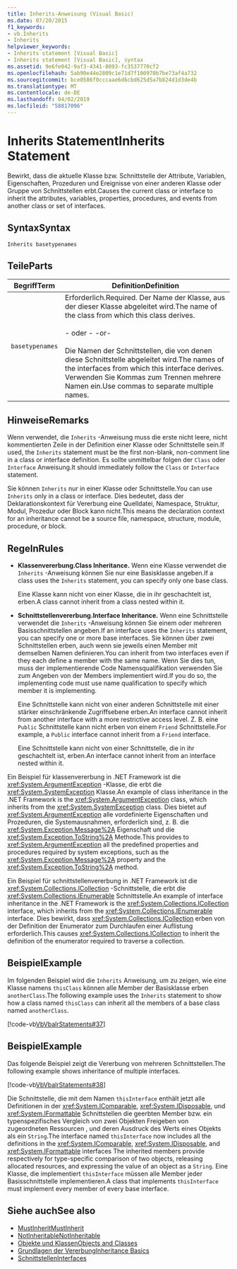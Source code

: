 ```yaml
---
title: Inherits-Anweisung (Visual Basic)
ms.date: 07/20/2015
f1_keywords:
- vb.Inherits
- Inherits
helpviewer_keywords:
- Inherits statement [Visual Basic]
- Inherits statement [Visual Basic], syntax
ms.assetid: 9e6fe042-9af3-4341-8093-fc3537770cf2
ms.openlocfilehash: 5ab90e44e2809c1e71d7f100970b7be73af4a732
ms.sourcegitcommit: bce0586f0cccaae6d6cbd625d5a7b824d1d3de4b
ms.translationtype: MT
ms.contentlocale: de-DE
ms.lasthandoff: 04/02/2019
ms.locfileid: "58817096"
---
```

# <a name="inherits-statement"></a><span data-ttu-id="86c24-102">Inherits Statement</span><span class="sxs-lookup"><span data-stu-id="86c24-102">Inherits Statement</span></span>
<span data-ttu-id="86c24-103">Bewirkt, dass die aktuelle Klasse bzw. Schnittstelle der Attribute, Variablen, Eigenschaften, Prozeduren und Ereignisse von einer anderen Klasse oder Gruppe von Schnittstellen erbt.</span><span class="sxs-lookup"><span data-stu-id="86c24-103">Causes the current class or interface to inherit the attributes, variables, properties, procedures, and events from another class or set of interfaces.</span></span>  
  
## <a name="syntax"></a><span data-ttu-id="86c24-104">Syntax</span><span class="sxs-lookup"><span data-stu-id="86c24-104">Syntax</span></span>  
  
```  
Inherits basetypenames  
```  
  
## <a name="parts"></a><span data-ttu-id="86c24-105">Teile</span><span class="sxs-lookup"><span data-stu-id="86c24-105">Parts</span></span>  
  
|<span data-ttu-id="86c24-106">Begriff</span><span class="sxs-lookup"><span data-stu-id="86c24-106">Term</span></span>|<span data-ttu-id="86c24-107">Definition</span><span class="sxs-lookup"><span data-stu-id="86c24-107">Definition</span></span>|  
|---|---|  
|`basetypenames`|<span data-ttu-id="86c24-108">Erforderlich.</span><span class="sxs-lookup"><span data-stu-id="86c24-108">Required.</span></span> <span data-ttu-id="86c24-109">Der Name der Klasse, aus der dieser Klasse abgeleitet wird.</span><span class="sxs-lookup"><span data-stu-id="86c24-109">The name of the class from which this class derives.</span></span><br /><br /> <span data-ttu-id="86c24-110">- oder - </span><span class="sxs-lookup"><span data-stu-id="86c24-110">-or-</span></span><br /><br /> <span data-ttu-id="86c24-111">Die Namen der Schnittstellen, die von denen diese Schnittstelle abgeleitet wird.</span><span class="sxs-lookup"><span data-stu-id="86c24-111">The names of the interfaces from which this interface derives.</span></span> <span data-ttu-id="86c24-112">Verwenden Sie Kommas zum Trennen mehrere Namen ein.</span><span class="sxs-lookup"><span data-stu-id="86c24-112">Use commas to separate multiple names.</span></span>|  
  
## <a name="remarks"></a><span data-ttu-id="86c24-113">Hinweise</span><span class="sxs-lookup"><span data-stu-id="86c24-113">Remarks</span></span>  
 <span data-ttu-id="86c24-114">Wenn verwendet, die `Inherits` -Anweisung muss die erste nicht leere, nicht kommentierten Zeile in der Definition einer Klasse oder Schnittstelle sein.</span><span class="sxs-lookup"><span data-stu-id="86c24-114">If used, the `Inherits` statement must be the first non-blank, non-comment line in a class or interface definition.</span></span> <span data-ttu-id="86c24-115">Es sollte unmittelbar folgen der `Class` oder `Interface` Anweisung.</span><span class="sxs-lookup"><span data-stu-id="86c24-115">It should immediately follow the `Class` or `Interface` statement.</span></span>  
  
 <span data-ttu-id="86c24-116">Sie können `Inherits` nur in einer Klasse oder Schnittstelle.</span><span class="sxs-lookup"><span data-stu-id="86c24-116">You can use `Inherits` only in a class or interface.</span></span> <span data-ttu-id="86c24-117">Dies bedeutet, dass der Deklarationskontext für Vererbung eine Quelldatei, Namespace, Struktur, Modul, Prozedur oder Block kann nicht.</span><span class="sxs-lookup"><span data-stu-id="86c24-117">This means the declaration context for an inheritance cannot be a source file, namespace, structure, module, procedure, or block.</span></span>  
  
## <a name="rules"></a><span data-ttu-id="86c24-118">Regeln</span><span class="sxs-lookup"><span data-stu-id="86c24-118">Rules</span></span>  
  
-   <span data-ttu-id="86c24-119">**Klassenvererbung.**</span><span class="sxs-lookup"><span data-stu-id="86c24-119">**Class Inheritance.**</span></span> <span data-ttu-id="86c24-120">Wenn eine Klasse verwendet die `Inherits` -Anweisung können Sie nur eine Basisklasse angeben.</span><span class="sxs-lookup"><span data-stu-id="86c24-120">If a class uses the `Inherits` statement, you can specify only one base class.</span></span>  
  
     <span data-ttu-id="86c24-121">Eine Klasse kann nicht von einer Klasse, die in ihr geschachtelt ist, erben.</span><span class="sxs-lookup"><span data-stu-id="86c24-121">A class cannot inherit from a class nested within it.</span></span>  
  
-   <span data-ttu-id="86c24-122">**Schnittstellenvererbung.**</span><span class="sxs-lookup"><span data-stu-id="86c24-122">**Interface Inheritance.**</span></span> <span data-ttu-id="86c24-123">Wenn eine Schnittstelle verwendet die `Inherits` -Anweisung können Sie einem oder mehreren Basisschnittstellen angeben.</span><span class="sxs-lookup"><span data-stu-id="86c24-123">If an interface uses the `Inherits` statement, you can specify one or more base interfaces.</span></span> <span data-ttu-id="86c24-124">Sie können über zwei Schnittstellen erben, auch wenn sie jeweils einen Member mit demselben Namen definieren.</span><span class="sxs-lookup"><span data-stu-id="86c24-124">You can inherit from two interfaces even if they each define a member with the same name.</span></span> <span data-ttu-id="86c24-125">Wenn Sie dies tun, muss der implementierende Code Namensqualifikation verwenden Sie zum Angeben von der Members implementiert wird.</span><span class="sxs-lookup"><span data-stu-id="86c24-125">If you do so, the implementing code must use name qualification to specify which member it is implementing.</span></span>  
  
     <span data-ttu-id="86c24-126">Eine Schnittstelle kann nicht von einer anderen Schnittstelle mit einer stärker einschränkende Zugriffsebene erben.</span><span class="sxs-lookup"><span data-stu-id="86c24-126">An interface cannot inherit from another interface with a more restrictive access level.</span></span> <span data-ttu-id="86c24-127">Z. B. eine `Public` Schnittstelle kann nicht erben von einem `Friend` Schnittstelle.</span><span class="sxs-lookup"><span data-stu-id="86c24-127">For example, a `Public` interface cannot inherit from a `Friend` interface.</span></span>  
  
     <span data-ttu-id="86c24-128">Eine Schnittstelle kann nicht von einer Schnittstelle, die in ihr geschachtelt ist, erben.</span><span class="sxs-lookup"><span data-stu-id="86c24-128">An interface cannot inherit from an interface nested within it.</span></span>  
  
 <span data-ttu-id="86c24-129">Ein Beispiel für klassenvererbung in .NET Framework ist die <xref:System.ArgumentException> -Klasse, die erbt die <xref:System.SystemException> Klasse.</span><span class="sxs-lookup"><span data-stu-id="86c24-129">An example of class inheritance in the .NET Framework is the <xref:System.ArgumentException> class, which inherits from the <xref:System.SystemException> class.</span></span> <span data-ttu-id="86c24-130">Dies bietet auf <xref:System.ArgumentException> alle vordefinierte Eigenschaften und Prozeduren, die Systemausnahmen, erforderlich sind, z. B. die <xref:System.Exception.Message%2A> Eigenschaft und die <xref:System.Exception.ToString%2A> Methode.</span><span class="sxs-lookup"><span data-stu-id="86c24-130">This provides to <xref:System.ArgumentException> all the predefined properties and procedures required by system exceptions, such as the <xref:System.Exception.Message%2A> property and the <xref:System.Exception.ToString%2A> method.</span></span>  
  
 <span data-ttu-id="86c24-131">Ein Beispiel für schnittstellenvererbung in .NET Framework ist die <xref:System.Collections.ICollection> -Schnittstelle, die erbt die <xref:System.Collections.IEnumerable> Schnittstelle.</span><span class="sxs-lookup"><span data-stu-id="86c24-131">An example of interface inheritance in the .NET Framework is the <xref:System.Collections.ICollection> interface, which inherits from the <xref:System.Collections.IEnumerable> interface.</span></span> <span data-ttu-id="86c24-132">Dies bewirkt, dass <xref:System.Collections.ICollection> erben von der Definition der Enumerator zum Durchlaufen einer Auflistung erforderlich.</span><span class="sxs-lookup"><span data-stu-id="86c24-132">This causes <xref:System.Collections.ICollection> to inherit the definition of the enumerator required to traverse a collection.</span></span>  
  
## <a name="example"></a><span data-ttu-id="86c24-133">Beispiel</span><span class="sxs-lookup"><span data-stu-id="86c24-133">Example</span></span>  
 <span data-ttu-id="86c24-134">Im folgenden Beispiel wird die `Inherits` Anweisung, um zu zeigen, wie eine Klasse namens `thisClass` können alle Member der Basisklasse erben `anotherClass`.</span><span class="sxs-lookup"><span data-stu-id="86c24-134">The following example uses the `Inherits` statement to show how a class named `thisClass` can inherit all the members of a base class named `anotherClass`.</span></span>  
  
 [!code-vb[VbVbalrStatements#37](~/samples/snippets/visualbasic/VS_Snippets_VBCSharp/VbVbalrStatements/VB/Class1.vb#37)]  
  
## <a name="example"></a><span data-ttu-id="86c24-135">Beispiel</span><span class="sxs-lookup"><span data-stu-id="86c24-135">Example</span></span>  
 <span data-ttu-id="86c24-136">Das folgende Beispiel zeigt die Vererbung von mehreren Schnittstellen.</span><span class="sxs-lookup"><span data-stu-id="86c24-136">The following example shows inheritance of multiple interfaces.</span></span>  
  
 [!code-vb[VbVbalrStatements#38](~/samples/snippets/visualbasic/VS_Snippets_VBCSharp/VbVbalrStatements/VB/Class1.vb#38)]  
  
 <span data-ttu-id="86c24-137">Die Schnittstelle, die mit dem Namen `thisInterface` enthält jetzt alle Definitionen in der <xref:System.IComparable>, <xref:System.IDisposable>, und <xref:System.IFormattable> Schnittstellen die geerbten Member bzw. ein typenspezifisches Vergleich von zwei Objekten Freigeben von zugeordneten Ressourcen , und deren Ausdruck des Werts eines Objekts als ein `String`.</span><span class="sxs-lookup"><span data-stu-id="86c24-137">The interface named `thisInterface` now includes all the definitions in the <xref:System.IComparable>, <xref:System.IDisposable>, and <xref:System.IFormattable> interfaces The inherited members provide respectively for type-specific comparison of two objects, releasing allocated resources, and expressing the value of an object as a `String`.</span></span> <span data-ttu-id="86c24-138">Eine Klasse, die implementiert `thisInterface` müssen alle Member jeder Basisschnittstelle implementieren.</span><span class="sxs-lookup"><span data-stu-id="86c24-138">A class that implements `thisInterface` must implement every member of every base interface.</span></span>  
  
## <a name="see-also"></a><span data-ttu-id="86c24-139">Siehe auch</span><span class="sxs-lookup"><span data-stu-id="86c24-139">See also</span></span>

- [<span data-ttu-id="86c24-140">MustInherit</span><span class="sxs-lookup"><span data-stu-id="86c24-140">MustInherit</span></span>](../../../visual-basic/language-reference/modifiers/mustinherit.md)
- [<span data-ttu-id="86c24-141">NotInheritable</span><span class="sxs-lookup"><span data-stu-id="86c24-141">NotInheritable</span></span>](../../../visual-basic/language-reference/modifiers/notinheritable.md)
- [<span data-ttu-id="86c24-142">Objekte und Klassen</span><span class="sxs-lookup"><span data-stu-id="86c24-142">Objects and Classes</span></span>](../../../visual-basic/programming-guide/language-features/objects-and-classes/index.md)
- [<span data-ttu-id="86c24-143">Grundlagen der Vererbung</span><span class="sxs-lookup"><span data-stu-id="86c24-143">Inheritance Basics</span></span>](../../../visual-basic/programming-guide/language-features/objects-and-classes/inheritance-basics.md)
- [<span data-ttu-id="86c24-144">Schnittstellen</span><span class="sxs-lookup"><span data-stu-id="86c24-144">Interfaces</span></span>](../../../visual-basic/programming-guide/language-features/interfaces/index.md)
